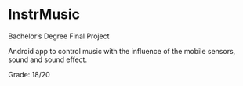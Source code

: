 # InstrMusic

Bachelor’s Degree Final Project

Android app to control music with the influence of the mobile sensors, sound and sound effect.

Grade: 18/20
